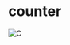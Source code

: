 # counter


![C](https://user-images.githubusercontent.com/96682844/150669979-d576b931-4705-4482-9973-65dd3c86346d.PNG)
